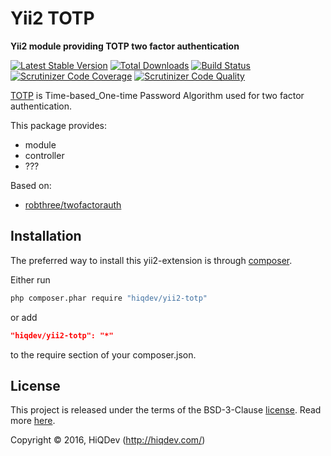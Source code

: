 Yii2 TOTP
=========

**Yii2 module providing TOTP two factor authentication**

[![Latest Stable Version](https://poser.pugx.org/hiqdev/yii2-totp/v/stable)](https://packagist.org/packages/hiqdev/yii2-totp)
[![Total Downloads](https://poser.pugx.org/hiqdev/yii2-totp/downloads)](https://packagist.org/packages/hiqdev/yii2-totp)
[![Build Status](https://img.shields.io/travis/hiqdev/yii2-totp.svg)](https://travis-ci.org/hiqdev/yii2-totp)
[![Scrutinizer Code Coverage](https://img.shields.io/scrutinizer/coverage/g/hiqdev/yii2-totp.svg)](https://scrutinizer-ci.com/g/hiqdev/yii2-totp/)
[![Scrutinizer Code Quality](https://img.shields.io/scrutinizer/g/hiqdev/yii2-totp.svg)](https://scrutinizer-ci.com/g/hiqdev/yii2-totp/)

[TOTP](https://en.wikipedia.org/wiki/Time-based_One-time_Password_Algorithm)
is Time-based_One-time Password Algorithm used for two factor authentication.

This package provides:

- module
- controller
- ???

Based on:

- [robthree/twofactorauth](https://github.com/robthree/twofactorauth)

## Installation

The preferred way to install this yii2-extension is through [composer](http://getcomposer.org/download/).

Either run

```sh
php composer.phar require "hiqdev/yii2-totp"
```

or add

```json
"hiqdev/yii2-totp": "*"
```

to the require section of your composer.json.

## License

This project is released under the terms of the BSD-3-Clause [license](LICENSE).
Read more [here](http://choosealicense.com/licenses/bsd-3-clause).

Copyright © 2016, HiQDev (http://hiqdev.com/)

